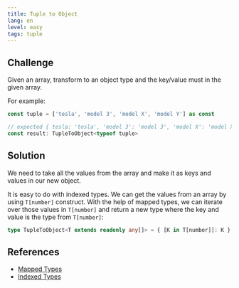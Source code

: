 ```yaml
---
title: Tuple to Object
lang: en
level: easy
tags: tuple
---
```


## Challenge

Given an array, transform to an object type and the key/value must in the given array.

For example:

```ts
const tuple = ['tesla', 'model 3', 'model X', 'model Y'] as const

// expected { tesla: 'tesla', 'model 3': 'model 3', 'model X': 'model X', 'model Y': 'model Y'}
const result: TupleToObject<typeof tuple>
```

## Solution

We need to take all the values from the array and make it as keys and values in our new object.

It is easy to do with indexed types.
We can get the values from an array by using `T[number]` construct.
With the help of mapped types, we can iterate over those values in `T[number]` and return a new type where the key and value is the type from `T[number]`:

```ts
type TupleToObject<T extends readonly any[]> = { [K in T[number]]: K }
```

## References

- [Mapped Types](https://www.typescriptlang.org/docs/handbook/advanced-types.html#mapped-types)
- [Indexed Types](https://www.typescriptlang.org/docs/handbook/advanced-types.html#index-types)
